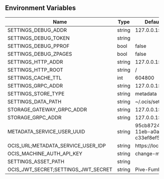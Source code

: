 ## Environment Variables

| Name | Type | Default Value | Description |
|------|------|---------------|-------------|
| SETTINGS_DEBUG_ADDR | string | 127.0.0.1:9194 | |
| SETTINGS_DEBUG_TOKEN | string |  | |
| SETTINGS_DEBUG_PPROF | bool | false | |
| SETTINGS_DEBUG_ZPAGES | bool | false | |
| SETTINGS_HTTP_ADDR | string | 127.0.0.1:9190 | |
| SETTINGS_HTTP_ROOT | string | / | |
| SETTINGS_CACHE_TTL | int | 604800 | |
| SETTINGS_GRPC_ADDR | string | 127.0.0.1:9191 | |
| SETTINGS_STORE_TYPE | string | metadata | |
| SETTINGS_DATA_PATH | string | ~/.ocis/settings | |
| STORAGE_GATEWAY_GRPC_ADDR | string | 127.0.0.1:9142 | |
| STORAGE_GRPC_ADDR | string | 127.0.0.1:9215 | |
| METADATA_SERVICE_USER_UUID | string | 95cb8724-03b2-11eb-a0a6-c33ef8ef53ad | |
| OCIS_URL;METADATA_SERVICE_USER_IDP | string | https://localhost:9200 | |
| OCIS_MACHINE_AUTH_API_KEY | string | change-me-please | |
| SETTINGS_ASSET_PATH | string |  | |
| OCIS_JWT_SECRET;SETTINGS_JWT_SECRET | string | Pive-Fumkiu4 | |